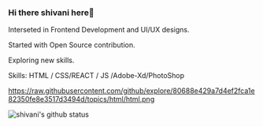 ### Hi there shivani here👋

Interseted in Frontend Development and UI/UX designs.

Started with Open Source contribution.

Exploring new skills.

Skills: HTML / CSS/REACT / JS /Adobe-Xd/PhotoShop


https://raw.githubusercontent.com/github/explore/80688e429a7d4ef2fca1e82350fe8e3517d3494d/topics/html/html.png


![shivani's github status](https://github-readme-stats.vercel.app/api?username=Sshivani-12)
